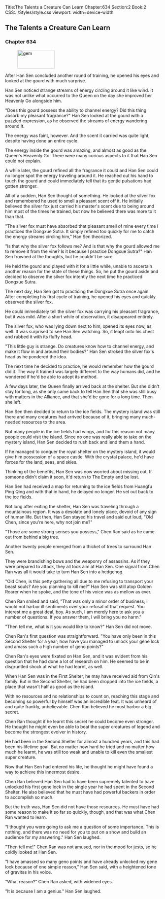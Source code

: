 Title:The Talents a Creature Can Learn 
Chapter:634 
Section:2 
Book:2 
CSS:../Styles/style.css 
viewport: width=device-width
  
## The Talents a Creature Can Learn
### Chapter 634
  
<figure>
	<img src="../Images/gem.gif" alt="gem" id="gem" width="120" height="60" />
</figure>
  

  
After Han Sen concluded another round of training, he opened his eyes and looked at the gourd with much surprise.

Han Sen noticed strange streams of energy circling around it like wind. It was not unlike what occurred to the Queen on the day she improved her Heavenly Go alongside him.

"Does this gourd possess the ability to channel energy? Did this thing absorb my pleasant fragrance?" Han Sen looked at the gourd with a puzzled expression, as he observed the streams of energy wandering around it.

The energy was faint, however. And the scent it carried was quite light, despite having done an entire cycle.

The energy inside the gourd was amazing, and almost as good as the Queen's Heavenly Go. There were many curious aspects to it that Han Sen could not explain.

A while later, the gourd refined all the fragrance it could and Han Sen could no longer spot the energy traveling around it. He reached out his hand to touch the gourd and could immediately tell that its gentle pulsations had gotten stronger.

All of a sudden, Han Sen thought of something. He looked at the silver fox and remembered he used to smell a pleasant scent off it. He initially believed the silver fox just carried his master's scent due to being around him most of the times he trained, but now he believed there was more to it than that.

"The silver fox must have absorbed that pleasant smell of mine every time I practiced the Dongxue Sutra. It simply refined too quickly for me to catch the energy streams circling him," Han Sen theorized.

"Is that why the silver fox follows me? And is that why the gourd allowed me to remove it from the vine? Is it because I practice Dongxue Sutra?" Han Sen frowned at the thoughts, but he couldn't be sure.

He held the gourd and played with it for a little while, unable to ascertain another reason for the state of these things. So, he put the gourd aside and decided to observe the silver fox intently the next time he practiced Dongxue Sutra.

The next day, Han Sen got to practicing the Dongxue Sutra once again. After completing his first cycle of training, he opened his eyes and quickly observed the silver fox.

He could immediately tell the silver fox was carrying his pleasant fragrance, but it was mild. After a short while of observation, it disappeared entirely.

The silver fox, who was lying down next to him, opened its eyes now, as well. It was surprised to see Han Sen watching. So, it leapt onto his chest and rubbed it with its fluffy head.

"This little guy is strange. Do creatures know how to channel energy, and make it flow in and around their bodies?" Han Sen stroked the silver fox's head as he pondered the idea.

The next time he decided to practice, he would remember how the gourd did it. The way it trained was largely different to the way humans did, and he wondered if he'd be able to adopt its method.

A few days later, the Queen finally arrived back at the shelter. But she didn't stay for long, as she only came back to tell Han Sen that she was still busy with matters in the Alliance, and that she'd be gone for a long time. Then she left.

Han Sen then decided to return to the ice fields. The mystery island was still there and many creatures had arrived because of it, bringing many much-needed resources to the area.

Not many people in the ice fields had wings, and for this reason not many people could visit the island. Since no one was really able to take on the mystery island, Han Sen decided to rush back and lend them a hand.

If he managed to conquer the royal shelter on the mystery island, it would give him possession of a space castle. With the crystal palace, he'd have forces for the land, seas, and skies.

Thinking of the benefits, Han Sen was now worried about missing out. If someone didn't claim it soon, it'd return to The Empty and be lost.

Han Sen had received a map for returning to the ice fields from Huangfu Ping Qing and with that in hand, he delayed no longer. He set out back to the ice fields.

Not long after exiting the shelter, Han Sen was traveling through a mountainous region. It was a desolate and lonely place, devoid of any sign of human life. But then, Han Sen stayed his travel and said out loud, "Old Chen, since you're here, why not join me?"

"Those are some strong senses you possess," Chen Ran said as he came out from behind a big tree.

Another twenty people emerged from a thicket of trees to surround Han Sen.

They were brandishing bows and the weaponry of assassins. As if they were prepared to attack, they all took aim at Han Sen. One signal from Chen Ran was all it would take to turn Han Sen into a hedgehog.

"Old Chen, is this petty gathering all due to me refusing to transport your beast souls? Are you planning to kill me?" Han Sen was still atop Golden Roarer when he spoke, and the tone of his voice was as mellow as ever.

Chen Ran smiled and said, "That was only a minor order of business; I would not harbor ill sentiments over your refusal of that request. You interest me a great deal, boy. As such, I am merely here to ask you a number of questions. If you answer them, I will bring you no harm."

"Then tell me, what is it you would like to know?" Han Sen did not move.

Chen Ran's first question was straightforward. "You have only been in this Second Shelter for a year; how have you managed to unlock your gene lock and amass such a high number of geno points?"

Chen Ran's eyes were fixated on Han Sen, and it was evident from his question that he had done a lot of research on him. He seemed to be in disgruntled shock at what he had learnt, as well.

When Han Sen was in the First Shelter, he may have received aid from Qin's family. But in the Second Shelter, he had been dropped into the ice fields, a place that wasn't half as good as the island.

With no resources and no relationships to count on, reaching this stage and becoming so powerful by himself was an incredible feat. It was unheard of and quite frankly, unbelievable. Chen Ran believed he must harbor a big secret.

Chen Ran thought if he learnt this secret he could become even stronger. He thought he might even be able to beat the super creatures of legend and become the strongest evolver in history.

He had been in the Second Shelter for almost a hundred years, and this had been his lifetime goal. But no matter how hard he tried and no matter how much he learnt, he was still too weak and unable to kill even the smallest super creature.

Now that Han Sen had entered his life, he thought he might have found a way to achieve this innermost desire.

Chen Ran believed Han Sen had to have been supremely talented to have unlocked his first gene lock in the single year he had spent in the Second Shelter. He also believed that he must have had powerful backers in order to accomplish so much.

But the truth was, Han Sen did not have those resources. He must have had some reason to make it so far so quickly, though, and that was what Chen Ran wanted to learn.

"I thought you were going to ask me a question of some importance. This is nothing, and there was no need for you to put on a show and build an audience for my answering." Han Sen laughed.

"Then tell me!" Chen Ran was not amused, nor in the mood for jests, so he coldly looked at Han Sen.

"I have amassed so many geno points and have already unlocked my gene lock because of one simple reason," Han Sen said, with a heightened tone of gravitas in his voice.

"What reason?" Chen Ran asked, with widened eyes.

"It is because I am a genius." Han Sen laughed.